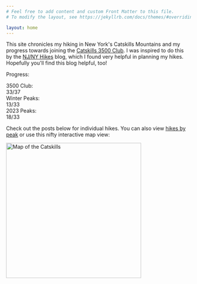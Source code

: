 ```yaml
---
# Feel free to add content and custom Front Matter to this file.
# To modify the layout, see https://jekyllrb.com/docs/themes/#overriding-theme-defaults

layout: home
---
```


This site chronicles my hiking in New York's Catskills Mountains and my progress towards joining the [Catskills 3500 Club][club]. I was inspired to do this by the [NJ/NY Hikes][njny] blog, which I found very helpful in planning my hikes. Hopefully you'll find this blog helpful, too!

Progress:

<div id="progress">
    <div class="progress-label">3500 Club:</div>
    <div id="progress-3500" class="progress-bar">
        <!--progress-3500-->
        <span class="winter complete" title="Panther (Winter)"></span>
        <span class="winter complete" title="Slide (Winter)"></span>
        <span class="winter complete" title="Balsam (Winter)"></span>
        <span class="winter complete" title="Blackhead (Winter)"></span>
        <span class="3500 complete" title="Balsam Cap"></span>
        <span class="3500 complete" title="Thomas Cole"></span>
        <span class="3500 complete" title="Mount Sherrill"></span>
        <span class="3500 complete" title="Westkill"></span>
        <span class="3500 complete" title="Rocky"></span>
        <span class="3500 complete" title="Bearpen"></span>
        <span class="3500 complete" title="Balsam"></span>
        <span class="3500 complete" title="Sugarloaf"></span>
        <span class="3500 complete" title="Indian Head"></span>
        <span class="3500 complete" title="Lone"></span>
        <span class="3500 complete" title="Blackhead"></span>
        <span class="3500 complete" title="Rusk"></span>
        <span class="3500 complete" title="Black Dome"></span>
        <span class="3500 complete" title="Halcott"></span>
        <span class="3500 complete" title="North Dome"></span>
        <span class="3500 complete" title="Wittenberg"></span>
        <span class="3500 complete" title="Vly"></span>
        <span class="3500 complete" title="Windham"></span>
        <span class="3500 complete" title="Friday"></span>
        <span class="3500 complete" title="Cornell"></span>
        <span class="3500 complete" title="Fir"></span>
        <span class="3500 complete" title="Peekamoose"></span>
        <span class="3500 complete" title="Kaaterskill High Peak"></span>
        <span class="3500 complete" title="Southwest Hunter"></span>
        <span class="3500 complete" title="Hunter"></span>
        <span class="3500 complete" title="Plateau"></span>
        <span class="3500 complete" title="Slide"></span>
        <span class="3500 complete" title="Twin"></span>
        <span class="3500 complete" title="Table"></span>
        <span class="3500 incomplete" title="Panther"></span>
        <span class="3500 incomplete" title="Eagle"></span>
        <span class="3500 incomplete" title="Big Indian"></span>
        <span class="3500 incomplete" title="Balsam Lake"></span>
        <span class="summary">33/37</span>
        <!--/progress-3500-->
    </div>
    <div class="progress-label">Winter Peaks:</div>
    <div id="progress-winter" class="progress-bar">
        <!--progress-winter-->
        <span class="winter complete" title="Panther"></span>
        <span class="winter complete" title="Balsam"></span>
        <span class="winter complete" title="Fir"></span>
        <span class="winter complete" title="Peekamoose"></span>
        <span class="winter complete" title="Balsam Cap"></span>
        <span class="winter complete" title="Slide"></span>
        <span class="winter complete" title="Lone"></span>
        <span class="winter complete" title="Rocky"></span>
        <span class="winter complete" title="Bearpen"></span>
        <span class="winter complete" title="Vly"></span>
        <span class="winter complete" title="Blackhead"></span>
        <span class="winter complete" title="Friday"></span>
        <span class="winter complete" title="Table"></span>
        <span class="winter incomplete" title="Thomas Cole"></span>
        <span class="winter incomplete" title="Mount Sherrill"></span>
        <span class="winter incomplete" title="Westkill"></span>
        <span class="winter incomplete" title="Big Indian"></span>
        <span class="winter incomplete" title="Sugarloaf"></span>
        <span class="winter incomplete" title="Indian Head"></span>
        <span class="winter incomplete" title="Rusk"></span>
        <span class="winter incomplete" title="Black Dome"></span>
        <span class="winter incomplete" title="Halcott"></span>
        <span class="winter incomplete" title="North Dome"></span>
        <span class="winter incomplete" title="Wittenberg"></span>
        <span class="winter incomplete" title="Windham"></span>
        <span class="winter incomplete" title="Cornell"></span>
        <span class="winter incomplete" title="Kaaterskill High Peak"></span>
        <span class="winter incomplete" title="Southwest Hunter"></span>
        <span class="winter incomplete" title="Eagle"></span>
        <span class="winter incomplete" title="Hunter"></span>
        <span class="winter incomplete" title="Plateau"></span>
        <span class="winter incomplete" title="Twin"></span>
        <span class="winter incomplete" title="Balsam Lake"></span>
        <span class="summary">13/33</span>
        <!--/progress-winter-->
    </div>
    <div class="progress-label">2023 Peaks:</div>
    <div id="progress-2023" class="progress-bar">
        <!--progress-2023-->
        <span class="complete" title="Panther"></span>
        <span class="complete" title="Balsam"></span>
        <span class="complete" title="Fir"></span>
        <span class="complete" title="Peekamoose"></span>
        <span class="complete" title="Halcott"></span>
        <span class="complete" title="Balsam Cap"></span>
        <span class="complete" title="North Dome"></span>
        <span class="complete" title="Mount Sherrill"></span>
        <span class="complete" title="Slide"></span>
        <span class="complete" title="Westkill"></span>
        <span class="complete" title="Lone"></span>
        <span class="complete" title="Bearpen"></span>
        <span class="complete" title="Vly"></span>
        <span class="complete" title="Rocky"></span>
        <span class="complete" title="Blackhead"></span>
        <span class="complete" title="Friday"></span>
        <span class="complete" title="Table"></span>
        <span class="complete" title="Rusk"></span>
        <span class="incomplete" title="Cornell"></span>
        <span class="incomplete" title="Black Dome"></span>
        <span class="incomplete" title="Sugarloaf"></span>
        <span class="incomplete" title="Kaaterskill High Peak"></span>
        <span class="incomplete" title="Thomas Cole"></span>
        <span class="incomplete" title="Indian Head"></span>
        <span class="incomplete" title="Southwest Hunter"></span>
        <span class="incomplete" title="Eagle"></span>
        <span class="incomplete" title="Hunter"></span>
        <span class="incomplete" title="Plateau"></span>
        <span class="incomplete" title="Wittenberg"></span>
        <span class="incomplete" title="Windham"></span>
        <span class="incomplete" title="Twin"></span>
        <span class="incomplete" title="Big Indian"></span>
        <span class="incomplete" title="Balsam Lake"></span>
        <span class="summary">18/33</span>
        <!--/progress-2023-->
    </div>
</div>

Check out the posts below for individual hikes. You can also view [hikes by peak] or use this nifty interactive map view:

[<img src="/catskills/assets/img/map-preview.png" width="368" height="368" alt="Map of the Catskills">](map/)

[club]: http://catskill-3500-club.org/
[njny]: https://www.njnyhikes.com/p/map.html
[hikes by peak]: peaks.html
